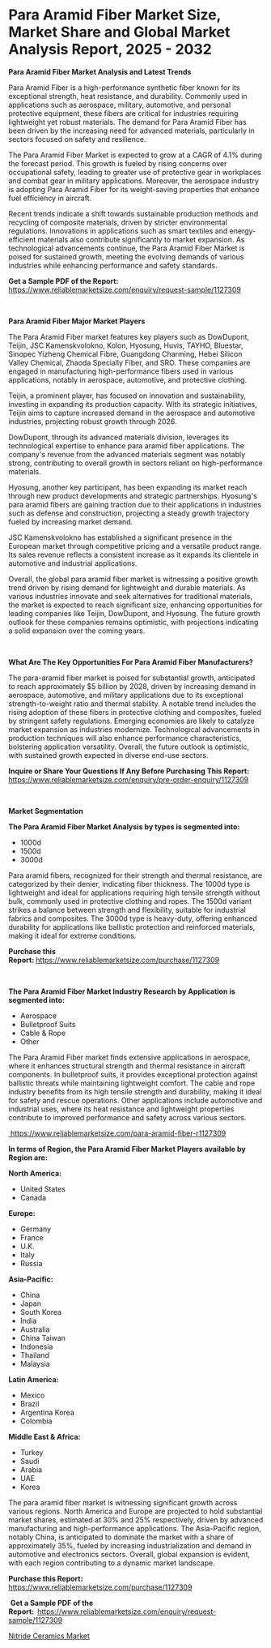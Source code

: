 <p><h1>Para Aramid Fiber Market Size, Market Share and Global Market Analysis Report, 2025 - 2032</h1></p><p><strong>Para Aramid Fiber Market Analysis and Latest Trends</strong></p>
<p><p>Para Aramid Fiber is a high-performance synthetic fiber known for its exceptional strength, heat resistance, and durability. Commonly used in applications such as aerospace, military, automotive, and personal protective equipment, these fibers are critical for industries requiring lightweight yet robust materials. The demand for Para Aramid Fiber has been driven by the increasing need for advanced materials, particularly in sectors focused on safety and resilience. </p><p>The Para Aramid Fiber Market is expected to grow at a CAGR of 4.1% during the forecast period. This growth is fueled by rising concerns over occupational safety, leading to greater use of protective gear in workplaces and combat gear in military applications. Moreover, the aerospace industry is adopting Para Aramid Fiber for its weight-saving properties that enhance fuel efficiency in aircraft.</p><p>Recent trends indicate a shift towards sustainable production methods and recycling of composite materials, driven by stricter environmental regulations. Innovations in applications such as smart textiles and energy-efficient materials also contribute significantly to market expansion. As technological advancements continue, the Para Aramid Fiber Market is poised for sustained growth, meeting the evolving demands of various industries while enhancing performance and safety standards.</p></p>
<p><strong>Get a Sample PDF of the Report:&nbsp;</strong> <a href="https://www.reliablemarketsize.com/enquiry/request-sample/1127309?utm_campaign=3552&utm_medium=2&utm_source=Github&utm_content=ia&utm_term=01042025&utm_id=para-aramid-fiber">https://www.reliablemarketsize.com/enquiry/request-sample/1127309</a></p>
<p>&nbsp;</p>
<p><strong>Para Aramid Fiber Major Market Players</strong></p>
<p><p>The Para Aramid Fiber market features key players such as DowDupont, Teijin, JSC Kamenskvolokno, Kolon, Hyosung, Huvis, TAYHO, Bluestar, Sinopec Yizheng Chemical Fibre, Guangdong Charming, Hebei Silicon Valley Chemical, Zhaoda Specially Fiber, and SRO. These companies are engaged in manufacturing high-performance fibers used in various applications, notably in aerospace, automotive, and protective clothing.</p><p>Teijin, a prominent player, has focused on innovation and sustainability, investing in expanding its production capacity. With its strategic initiatives, Teijin aims to capture increased demand in the aerospace and automotive industries, projecting robust growth through 2026.</p><p>DowDupont, through its advanced materials division, leverages its technological expertise to enhance para aramid fiber applications. The company's revenue from the advanced materials segment was notably strong, contributing to overall growth in sectors reliant on high-performance materials.</p><p>Hyosung, another key participant, has been expanding its market reach through new product developments and strategic partnerships. Hyosung's para aramid fibers are gaining traction due to their applications in industries such as defense and construction, projecting a steady growth trajectory fueled by increasing market demand.</p><p>JSC Kamenskvolokno has established a significant presence in the European market through competitive pricing and a versatile product range. Its sales revenue reflects a consistent increase as it expands its clientele in automotive and industrial applications.</p><p>Overall, the global para aramid fiber market is witnessing a positive growth trend driven by rising demand for lightweight and durable materials. As various industries innovate and seek alternatives for traditional materials, the market is expected to reach significant size, enhancing opportunities for leading companies like Teijin, DowDupont, and Hyosung. The future growth outlook for these companies remains optimistic, with projections indicating a solid expansion over the coming years.</p></p>
<p>&nbsp;</p>
<p><strong>What Are The Key Opportunities For Para Aramid Fiber Manufacturers?</strong></p>
<p><p>The para-aramid fiber market is poised for substantial growth, anticipated to reach approximately $5 billion by 2028, driven by increasing demand in aerospace, automotive, and military applications due to its exceptional strength-to-weight ratio and thermal stability. A notable trend includes the rising adoption of these fibers in protective clothing and composites, fueled by stringent safety regulations. Emerging economies are likely to catalyze market expansion as industries modernize. Technological advancements in production techniques will also enhance performance characteristics, bolstering application versatility. Overall, the future outlook is optimistic, with sustained growth expected in diverse end-use sectors.</p></p>
<p><strong>Inquire or Share Your Questions If Any Before Purchasing This Report:</strong> <a href="https://www.reliablemarketsize.com/enquiry/pre-order-enquiry/1127309?utm_campaign=3552&utm_medium=2&utm_source=Github&utm_content=ia&utm_term=01042025&utm_id=para-aramid-fiber">https://www.reliablemarketsize.com/enquiry/pre-order-enquiry/1127309</a></p>
<p>&nbsp;</p>
<p><strong>Market Segmentation</strong></p>
<p><strong>The Para Aramid Fiber Market Analysis by types is segmented into:</strong></p>
<p><ul><li>1000d</li><li>1500d</li><li>3000d</li></ul></p>
<p><p>Para aramid fibers, recognized for their strength and thermal resistance, are categorized by their denier, indicating fiber thickness. The 1000d type is lightweight and ideal for applications requiring high tensile strength without bulk, commonly used in protective clothing and ropes. The 1500d variant strikes a balance between strength and flexibility, suitable for industrial fabrics and composites. The 3000d type is heavy-duty, offering enhanced durability for applications like ballistic protection and reinforced materials, making it ideal for extreme conditions.</p></p>
<p><strong>Purchase this Report:&nbsp;</strong><a href="https://www.reliablemarketsize.com/purchase/1127309?utm_campaign=3552&utm_medium=2&utm_source=Github&utm_content=ia&utm_term=01042025&utm_id=para-aramid-fiber">https://www.reliablemarketsize.com/purchase/1127309</a></p>
<p>&nbsp;</p>
<p><strong>The Para Aramid Fiber Market Industry Research by Application is segmented into:</strong></p>
<p><ul><li>Aerospace</li><li>Bulletproof Suits</li><li>Cable & Rope</li><li>Other</li></ul></p>
<p><p>The Para Aramid Fiber market finds extensive applications in aerospace, where it enhances structural strength and thermal resistance in aircraft components. In bulletproof suits, it provides exceptional protection against ballistic threats while maintaining lightweight comfort. The cable and rope industry benefits from its high tensile strength and durability, making it ideal for safety and rescue operations. Other applications include automotive and industrial uses, where its heat resistance and lightweight properties contribute to improved performance and safety across various sectors.</p></p>
<p><a href="https://www.reliablemarketsize.com/para-aramid-fiber-r1127309?utm_campaign=3552&utm_medium=2&utm_source=Github&utm_content=ia&utm_term=01042025&utm_id=para-aramid-fiber">&nbsp;https://www.reliablemarketsize.com/para-aramid-fiber-r1127309</a></p>
<p><strong>In terms of Region, the Para Aramid Fiber Market Players available by Region are:</strong></p>
<p>
    <p> <strong> North America: </strong>
        <ul>
            <li>United States</li>
            <li>Canada</li>
        </ul>
        </p> 
    <p> <strong> Europe: </strong>
        <ul>
            <li>Germany</li>
            <li>France</li>
            <li>U.K.</li>
            <li>Italy</li>
            <li>Russia</li>
        </ul>
        </p> 
    <p> <strong> Asia-Pacific: </strong>
        <ul>
            <li>China</li>
            <li>Japan</li>
            <li>South Korea</li>
            <li>India</li>
            <li>Australia</li>
            <li>China Taiwan</li>
            <li>Indonesia</li>
            <li>Thailand</li>
            <li>Malaysia</li>
        </ul>
        </p> 
    <p> <strong> Latin America: </strong>
        <ul>
            <li>Mexico</li>
            <li>Brazil</li>
            <li>Argentina Korea</li>
            <li>Colombia</li>
        </ul>
        </p> 
    <p> <strong> Middle East & Africa: </strong>
        <ul>
            <li>Turkey</li>
            <li>Saudi</li>
            <li>Arabia</li>
            <li>UAE</li>
            <li>Korea</li>
        </ul>
    </p>
    </p>
<p><p>The para aramid fiber market is witnessing significant growth across various regions. North America and Europe are projected to hold substantial market shares, estimated at 30% and 25% respectively, driven by advanced manufacturing and high-performance applications. The Asia-Pacific region, notably China, is anticipated to dominate the market with a share of approximately 35%, fueled by increasing industrialization and demand in automotive and electronics sectors. Overall, global expansion is evident, with each region contributing to a dynamic market landscape.</p></p>
<p><strong>Purchase this Report: </strong><a href="https://www.reliablemarketsize.com/purchase/1127309?utm_campaign=3552&utm_medium=2&utm_source=Github&utm_content=ia&utm_term=01042025&utm_id=para-aramid-fiber">https://www.reliablemarketsize.com/purchase/1127309</a></p>
<p>&nbsp;<strong>Get a Sample PDF of the Report:&nbsp;&nbsp;</strong><a href="https://www.reliablemarketsize.com/enquiry/request-sample/1127309?utm_campaign=3552&utm_medium=2&utm_source=Github&utm_content=ia&utm_term=01042025&utm_id=para-aramid-fiber">https://www.reliablemarketsize.com/enquiry/request-sample/1127309</a></p>
<p><strong></strong></p>
<p><p><a href="https://github.com/jhoonatsev/Market-Research-Report-List-1/blob/main/nitride-ceramics-market.md?utm_campaign=3552&utm_medium=2&utm_source=Github&utm_content=ia&utm_term=01042025&utm_id=para-aramid-fiber">Nitride Ceramics Market</a></p></p>